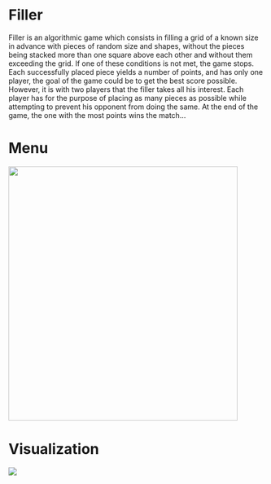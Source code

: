 # Filler

  Filler is an algorithmic game which consists in filling a grid of a known size in advance
with pieces of random size and shapes, without the pieces being stacked more than one
square above each other and without them exceeding the grid. If one of these conditions
is not met, the game stops.
  Each successfully placed piece yields a number of points, and has only one player, the
goal of the game could be to get the best score possible. However, it is with two players
that the filler takes all his interest. Each player has for the purpose of placing as many
pieces as possible while attempting to prevent his opponent from doing the same. At the
end of the game, the one with the most points wins the match...

# Menu
<img src="https://github.com/Rnovod/Filler/blob/master/screenshots/menu.png" width="450" height="500">

# Visualization
![](https://github.com/Rnovod/Filler/blob/master/screenshots/game.gif)


